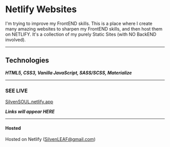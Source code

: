 # Netlify Websites
I'm trying to improve my FrontEND skills. This is a place where I create many amazing websites to sharpen my FrontEND skills, and then host them on NETLIFY. It's a collection of my purely Static Sites (with NO BackEND involved).

*** 

## Technologies
***HTML5, CSS3, Vanilla JavaScript, SASS/SCSS,  Materialize***

***
### SEE LIVE
<a href="https://SilvenSOUL.netlify.app"> SilvenSOUL.netlify.app </a>


***Links will appear HERE*** 
***

#### Hosted
Hosted on Netlify (SilvenLEAF@gmail.com)

